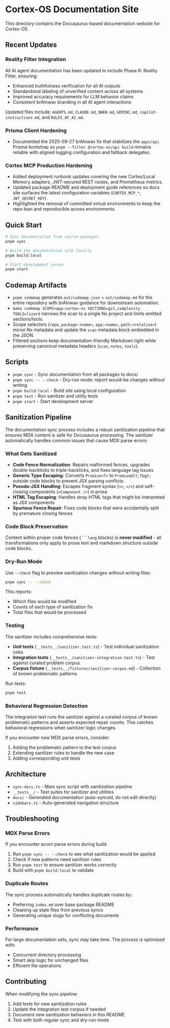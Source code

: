 # Cortex-OS Documentation Site

This directory contains the Docusaurus-based documentation website for Cortex-OS.

<!-- markdownlint-disable MD013 -->

## Recent Updates

### Reality Filter Integration

All AI agent documentation has been updated to include Phase 6: Reality Filter, ensuring:

- Enhanced truthfulness verification for all AI outputs
- Standardized labeling of unverified content across all systems
- Improved accuracy requirements for LLM behavior claims
- Consistent brAInwav branding in all AI agent interactions

Updated files include: `AGENTS.md`, `CLAUDE.md`, `QWEN.md`, `GEMINI.md`, `copilot-instructions.md`, and `RULES_OF_AI.md`.

### Prisma Client Hardening

- Documented the 2025-09-27 brAInwav fix that stabilizes the `apps/api` Prisma
  bootstrap so `pnpm --filter @cortex-os/api build` remains reliable with
  aligned logging configuration and fallback delegates.

### Cortex MCP Production Hardening

- Added deployment runbook updates covering the new Cortex/Local Memory adapters,
  JWT-secured REST routes, and Prometheus metrics.
- Updated package README and deployment guide references so docs site surfaces
  the latest configuration variables (`CORTEX_MCP_*`, `JWT_SECRET_KEY`).
- Highlighted the removal of committed virtual environments to keep the repo
  lean and reproducible across environments.

## Quick Start

```bash
# Sync documentation from source packages
pnpm sync

# Build the documentation site locally
pnpm build:local

# Start development server
pnpm start
```

## Codemap Artifacts

- `pnpm codemap` generates `out/codemap.json` + `out/codemap.md` for the entire repository with brAInwav guidance for downstream automation.
- `make codemap SCOPE=app:cortex-os SECTIONS=git,complexity TOOLS=lizard` narrows the scan to a single Nx project and limits emitted sections/tools.
- Scope selectors (`repo`, `package:<name>`, `app:<name>`, `path:<relative>`) mirror Nx metadata and update the `scan` metadata block embedded in the JSON.
- Filtered sections keep documentation-friendly Markdown tight while preserving canonical metadata headers (`scan`, `notes`, `tools`).

## Scripts

- `pnpm sync` - Sync documentation from all packages to docs/
- `pnpm sync -- --check` - Dry-run mode: report would-be changes without writing
- `pnpm build:local` - Build site using local configuration
- `pnpm test` - Run sanitizer and utility tests
- `pnpm start` - Start development server

## Sanitization Pipeline

The documentation sync process includes a robust sanitization pipeline that ensures MDX content is safe for Docusaurus processing. The sanitizer automatically handles common issues that cause MDX parse errors:

### What Gets Sanitized

- **Code Fence Normalization**: Repairs malformed fences, upgrades double-backticks to triple-backticks, and fixes language tag issues
- **Generic Type Escaping**: Converts `Promise<T>` to `Promise&lt;T&gt;` outside code blocks to prevent JSX parsing conflicts
- **Pseudo-JSX Handling**: Escapes fragment syntax (`<>`, `</>`) and self-closing components (`<Component />`) in prose
- **HTML Tag Escaping**: Handles stray HTML tags that might be interpreted as JSX components
- **Spurious Fence Repair**: Fixes code blocks that were accidentally split by premature closing fences

### Code Block Preservation

Content within proper code fences (`` ```lang `` blocks) is **never modified** - all transformations only apply to prose text and markdown structure outside code blocks.

### Dry-Run Mode

Use `--check` flag to preview sanitization changes without writing files:

```bash
pnpm sync -- --check
```

This reports:

- Which files would be modified
- Counts of each type of sanitization fix
- Total files that would be processed

### Testing

The sanitizer includes comprehensive tests:

- **Unit tests** (`__tests__/sanitizer.test.ts`) - Test individual sanitization rules
- **Integration tests** (`__tests__/sanitizer-integration.test.ts`) - Test against curated problem corpus
- **Corpus fixture** (`__tests__/fixtures/sanitizer-corpus.md`) - Collection of known problematic patterns

Run tests:

```bash
pnpm test
```

### Behavioral Regression Detection

The integration test runs the sanitizer against a curated corpus of known problematic patterns and asserts expected repair counts. This catches behavioral regressions when sanitizer logic changes.

If you encounter new MDX parse errors, consider:

1. Adding the problematic pattern to the test corpus
2. Extending sanitizer rules to handle the new case
3. Adding corresponding unit tests

## Architecture

- `sync-docs.ts` - Main sync script with sanitization pipeline
- `__tests__/` - Test suites for sanitizer and utilities
- `docs/` - Generated documentation (auto-synced, do not edit directly)
- `sidebars.ts` - Auto-generated navigation structure

## Troubleshooting

### MDX Parse Errors

If you encounter acorn parse errors during build:

1. Run `pnpm sync -- --check` to see what sanitization would be applied
2. Check if new patterns need sanitizer rules
3. Run `pnpm test` to ensure sanitizer works correctly
4. Build with `pnpm build:local` to validate

### Duplicate Routes

The sync process automatically handles duplicate routes by:

- Preferring `index.md` over base package README
- Cleaning up stale files from previous syncs
- Generating unique slugs for conflicting documents

### Performance

For large documentation sets, sync may take time. The process is optimized with:

- Concurrent directory processing
- Smart skip logic for unchanged files
- Efficient file operations

## Contributing

When modifying the sync pipeline:

1. Add tests for new sanitization rules
2. Update the integration test corpus if needed  
3. Document new sanitization behaviors in this README
4. Test with both regular sync and dry-run mode

<!-- markdownlint-enable MD013 -->
